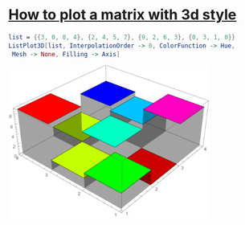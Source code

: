 # [How to plot a matrix with 3d style ](https://mathematica.stackexchange.com/questions/144443/how-to-plot-a-matrix-with-3d-style)

```mathematica
list = {{3, 0, 8, 4}, {2, 4, 5, 7}, {9, 2, 6, 3}, {0, 3, 1, 0}}
ListPlot3D[list, InterpolationOrder -> 0, ColorFunction -> Hue, 
 Mesh -> None, Filling -> Axis]
```

<img src="image.png" width="400px">
